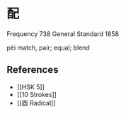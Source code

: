 # 配
Frequency 738
General Standard 1858

pèi
match, pair; equal; blend

## References
- [[HSK 5]]
- [[10 Strokes]]
- [[酉 Radical]]